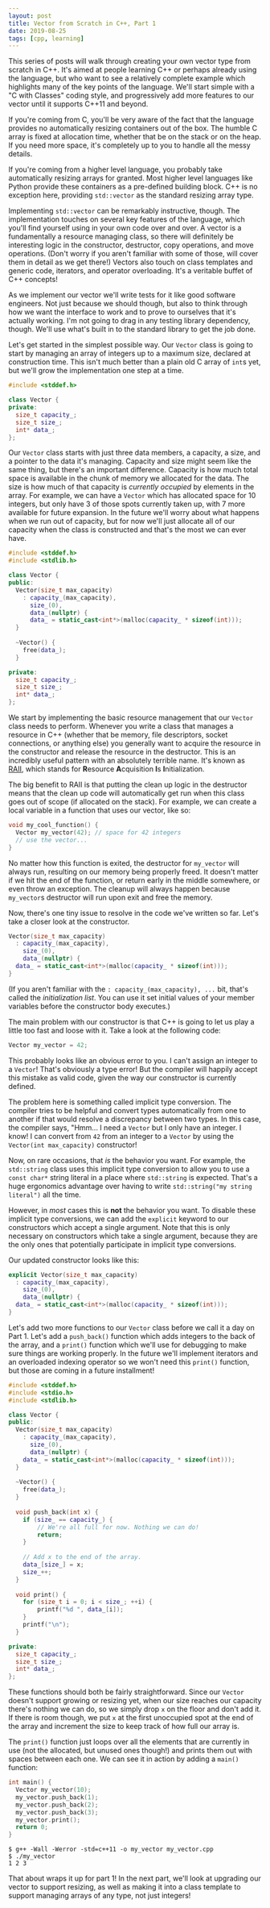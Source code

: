 ```yaml
---
layout: post
title: Vector from Scratch in C++, Part 1
date: 2019-08-25
tags: [cpp, learning]
---
```


This series of posts will walk through creating your own vector type from scratch in C++. It's aimed at people learning C++ or perhaps already using the language, but who want to see a relatively complete example which highlights many of the key points of the language. We'll start simple with a "C with Classes" coding style, and progressively add more features to our vector until it supports C++11 and beyond.

If you're coming from C, you'll be very aware of the fact that the language provides no automatically resizing containers out of the box. The humble C array is fixed at allocation time, whether that be on the stack or on the heap. If you need more space, it's completely up to you to handle all the messy details.

If you're coming from a higher level language, you probably take automatically resizing arrays for granted. Most higher level languages like Python provide these containers as a pre-defined building block. C++ is no exception here, providing `std::vector` as the standard resizing array type.

Implementing `std::vector` can be remarkably instructive, though. The implementation touches on several key features of the language, which you'll find yourself using in your own code over and over. A vector is a fundamentally a resource managing class, so there will definitely be interesting logic in the constructor, destructor, copy operations, and move operations. (Don't worry if you aren't familiar with some of those, will cover them in detail as we get there!) Vectors also touch on class templates and generic code, iterators, and operator overloading. It's a veritable buffet of C++ concepts!

As we implement our vector we'll write tests for it like good software engineers. Not just because we should though, but also to think through how we want the interface to work and to prove to ourselves that it's actually working. I'm not going to drag in any testing library dependency, though. We'll use what's built in to the standard library to get the job done.

Let's get started in the simplest possible way. Our `Vector` class is going to start by managing an array of integers up to a maximum size, declared at construction time. This isn't much better than a plain old C array of `int`s yet, but we'll grow the implementation one step at a time.

```c++
#include <stddef.h>

class Vector {
private:
  size_t capacity_;
  size_t size_;
  int* data_;
};
```

Our `Vector` class starts with just three data members, a capacity, a size, and a pointer to the data it's managing. Capacity and size might seem like the same thing, but there's an important difference. Capacity is how much total space is available in the chunk of memory we allocated for the data. The size is how much of that capacity is *currently occupied* by elements in the array. For example, we can have a `Vector` which has allocated space for 10 integers, but only have 3 of those spots currently taken up, with 7 more available for future expansion. In the future we'll worry about what happens when we run out of capacity, but for now we'll just allocate all of our capacity when the class is constructed and that's the most we can ever have.

```c++
#include <stddef.h>
#include <stdlib.h>

class Vector {
public:
  Vector(size_t max_capacity)
    : capacity_(max_capacity),
      size_(0),
      data_(nullptr) {
	  data_ = static_cast<int*>(malloc(capacity_ * sizeof(int)));    
  }
  
  ~Vector() {
	free(data_);
  }

private:
  size_t capacity_;
  size_t size_;
  int* data_;
};
```

We start by implementing the basic resource management that our `Vector` class needs to perform. Whenever you write a class that manages a resource in C++ (whether that be memory, file descriptors, socket connections, or anything else) you generally want to acquire the resource in the constructor and release the resource in the destructor. This is an incredibly useful pattern with an absolutely terrible name. It's known as [RAII](https://en.m.wikipedia.org/wiki/Resource_acquisition_is_initialization), which stands for **R**esource **A**cquisition **I**s **I**nitialization.

The big benefit to RAII is that putting the clean up logic in the destructor means that the clean up code will automatically get run when this class goes out of scope (if allocated on the stack). For example, we can create a local variable in a function that uses our vector, like so:

```c++
void my_cool_function() {
  Vector my_vector(42); // space for 42 integers
  // use the vector...
}
```

No matter how this function is exited, the destructor for `my_vector` will always run, resulting on our memory being properly freed. It doesn't matter if we hit the end of the function, or return early in the middle somewhere, or even throw an exception. The cleanup will always happen because `my_vector`s destructor will run upon exit and free the memory.

Now, there's one tiny issue to resolve in the code we've written so far. Let's take a closer look at the constructor.

```c++
Vector(size_t max_capacity)
  : capacity_(max_capacity),
    size_(0),
    data_(nullptr) {
  data_ = static_cast<int*>(malloc(capacity_ * sizeof(int)));    
}
```

(If you aren't familiar with the `: capacity_(max_capacity), ...` bit, that's called the *initialization list*. You can use it set initial values of your member variables before the constructor body executes.)

The main problem with our constructor is that C++ is going to let us play a little too fast and loose with it. Take a look at the following code:

```c++
Vector my_vector = 42;
```

This probably looks like an obvious error to you. I can't assign an integer to a `Vector`! That's obviously a type error! But the compiler will happily accept this mistake as valid code, given the way our constructor is currently defined.

The problem here is something called implicit type conversion. The compiler tries to be helpful and convert types automatically from one to another if that would resolve a discrepancy between two types. In this case, the compiler says, "Hmm... I need a `Vector` but I only have an integer. I know! I can convert from `42` from an integer to a `Vector` by using the `Vector(int max_capacity)` constructor!

Now, on rare occasions, that *is* the behavior you want. For example, the `std::string` class uses this implicit type conversion to allow you to use a `const char*` string literal in a place where `std::string` is expected. That's a huge ergonomics advantage over having to write `std::string("my string literal")` all the time.

However, in *most* cases this is **not** the behavior you want. To disable these implicit type conversions, we can add the `explicit` keyword to our constructors which accept a single argument. Note that this is only necessary on constructors which take a single argument, because they are the only ones that potentially participate in implicit type conversions.

Our updated constructor looks like this:

```c++
explicit Vector(size_t max_capacity)
  : capacity_(max_capacity),
    size_(0),
    data_(nullptr) {
  data_ = static_cast<int*>(malloc(capacity_ * sizeof(int)));    
}
```

Let's add two more functions to our `Vector` class before we call it a day on Part 1. Let's add a `push_back()` function which adds integers to the back of the array, and a `print()` function which we'll use for debugging to make sure things are working properly. In the future we'll implement iterators and an overloaded indexing operator so we won't need this `print()` function, but those are coming in a future installment!

```c++
#include <stddef.h>
#include <stdio.h>
#include <stdlib.h>

class Vector {
public:
  Vector(size_t max_capacity)
    : capacity_(max_capacity),
      size_(0),
      data_(nullptr) {
	data_ = static_cast<int*>(malloc(capacity_ * sizeof(int)));    
  }
  
  ~Vector() {
	free(data_);
  }
  
  void push_back(int x) {
	if (size_ == capacity_) {
		// We're all full for now. Nothing we can do!
		return;
	}
	 
	// Add x to the end of the array.
	data_[size_] = x;
	size_++;
  }
  
  void print() {
	for (size_t i = 0; i < size_; ++i) {
		printf("%d ", data_[i]);
	}
	printf("\n");
  }

private:
  size_t capacity_;
  size_t size_;
  int* data_;
};
```

These functions should both be fairly straightforward. Since our `Vector` doesn't support growing or resizing yet, when our size reaches our capacity there's nothing we can do, so we simply drop `x` on the floor and don't add it. If there is room though, we put `x` at the first unoccupied spot at the end of the array and increment the size to keep track of how full our array is.

The `print()` function just loops over all the elements that are currently in use (not the allocated, but unused ones though!) and prints them out with spaces between each one. We can see it in action by adding a `main()` function:

```c++
int main() {
  Vector my_vector(10);
  my_vector.push_back(1);
  my_vector.push_back(2);
  my_vector.push_back(3);
  my_vector.print();
  return 0;
}
```

```shell
$ g++ -Wall -Werror -std=c++11 -o my_vector my_vector.cpp
$ ./my_vector
1 2 3
```

That about wraps it up for part 1! In the next part, we'll look at upgrading our vector to support resizing, as well as making it into a class template to support managing arrays of any type, not just integers!